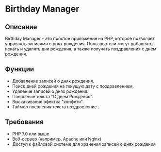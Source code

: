 # Birthday Manager

## Описание
Birthday Manager - это простое приложение на PHP, которое позволяет управлять записями о днях рождения. Пользователи могут добавлять, искать и удалять дни рождения, а также получать поздравления с днем рождения.

## Функции
- Добавление записей о днях рождения.
- Поиск дней рождения на текущую дату с поздравлением.
- Удаление записей о днях рождения.
- Поевление текста "С днем Рождения".
- Выскакивание эфектка "конфети".
- Таймер поевления текста поздровление .

## Требования
- PHP 7.0 или выше
- Веб-сервер (например, Apache или Nginx)
- Доступ к файловой системе для хранения записей о днях рождения
